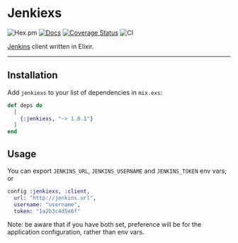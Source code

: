 # Jenkiexs

![Hex.pm](https://img.shields.io/hexpm/v/jenkiexs)
[![Docs](https://img.shields.io/badge/api-docs-blueviolet.svg?style=flat)](https://hexdocs.pm/jenkiexs)
[![Coverage Status](https://coveralls.io/repos/github/GPrimola/jenkiexs/badge.svg)](https://coveralls.io/github/GPrimola/jenkiexs)
![CI](https://github.com/GPrimola/jenkiexs/workflows/Jenkiexs%20CI/badge.svg)

[Jenkins](https://www.jenkins.io/) client written in Elixir.

---

## Installation

Add `jenkiexs` to your list of dependencies in `mix.exs`:

```elixir
def deps do
  [
    {:jenkiexs, "~> 1.0.1"}
  ]
end
```

## Usage

You can export `JENKINS_URL`, `JENKINS_USERNAME` and `JENKINS_TOKEN` env vars;
or

```elixir
config :jenkiexs, :client,
  url: "http://jenkins.url",
  username: "username",
  token: "1a2b3c4d5e6f"
```

Note: be aware that if you have both set, preference will be for the application configuration, rather than env vars.
